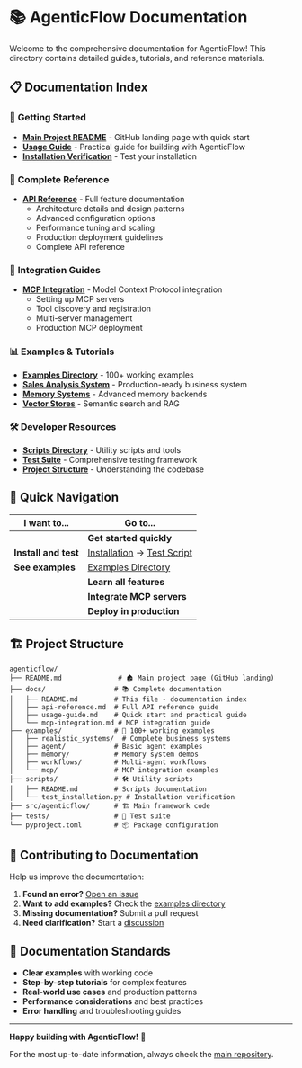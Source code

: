 # 📚 AgenticFlow Documentation

Welcome to the comprehensive documentation for AgenticFlow! This directory contains detailed guides, tutorials, and reference materials.

## 📋 Documentation Index

### 🚀 **Getting Started**
- [**Main Project README**](../README.md) - GitHub landing page with quick start
- [**Usage Guide**](usage-guide.md) - Practical guide for building with AgenticFlow
- [**Installation Verification**](../scripts/test_installation.py) - Test your installation

### 📖 **Complete Reference** 
- [**API Reference**](api-reference.md) - Full feature documentation
  - Architecture details and design patterns
  - Advanced configuration options
  - Performance tuning and scaling
  - Production deployment guidelines
  - Complete API reference

### 🔧 **Integration Guides**
- [**MCP Integration**](mcp-integration.md) - Model Context Protocol integration
  - Setting up MCP servers
  - Tool discovery and registration
  - Multi-server management
  - Production MCP deployment

### 📊 **Examples & Tutorials**
- [**Examples Directory**](../examples/) - 100+ working examples
- [**Sales Analysis System**](../examples/realistic_systems/sales_analysis/) - Production-ready business system
- [**Memory Systems**](../examples/memory/) - Advanced memory backends
- [**Vector Stores**](../examples/vector_stores/) - Semantic search and RAG

### 🛠️ **Developer Resources**
- [**Scripts Directory**](../scripts/) - Utility scripts and tools
- [**Test Suite**](../tests/) - Comprehensive testing framework
- [**Project Structure**](#project-structure) - Understanding the codebase

## 🎯 Quick Navigation

| **I want to...** | **Go to...** |
|------------------|--------------|
|| **Get started quickly** | [Usage Guide](usage-guide.md) |
| **Install and test** | [Installation](../README.md#installation) → [Test Script](../scripts/test_installation.py) |
| **See examples** | [Examples Directory](../examples/) |
|| **Learn all features** | [API Reference](api-reference.md) |
|| **Integrate MCP servers** | [MCP Integration Guide](mcp-integration.md) |
|| **Deploy in production** | [Production Guide](api-reference.md#production-deployment) |

## 🏗️ Project Structure

```
agenticflow/
├── README.md              # 🏠 Main project page (GitHub landing)
├── docs/                 # 📚 Complete documentation
│   ├── README.md         # This file - documentation index
│   ├── api-reference.md  # Full API reference guide
│   ├── usage-guide.md    # Quick start and practical guide
│   └── mcp-integration.md # MCP integration guide
├── examples/             # 🧪 100+ working examples
│   ├── realistic_systems/  # Complete business systems
│   ├── agent/            # Basic agent examples  
│   ├── memory/           # Memory system demos
│   ├── workflows/        # Multi-agent workflows
│   └── mcp/              # MCP integration examples
├── scripts/              # 🛠️ Utility scripts
│   ├── README.md         # Scripts documentation
│   └── test_installation.py # Installation verification
├── src/agenticflow/      # 🏗️ Main framework code
├── tests/                # 🧪 Test suite
└── pyproject.toml        # 📦 Package configuration
```

## 🤝 Contributing to Documentation

Help us improve the documentation:

1. **Found an error?** [Open an issue](https://github.com/milad-o/agenticflow/issues)
2. **Want to add examples?** Check the [examples directory](../examples/)
3. **Missing documentation?** Submit a pull request
4. **Need clarification?** Start a [discussion](https://github.com/milad-o/agenticflow/discussions)

## 📝 Documentation Standards

- **Clear examples** with working code
- **Step-by-step tutorials** for complex features  
- **Real-world use cases** and production patterns
- **Performance considerations** and best practices
- **Error handling** and troubleshooting guides

---

**Happy building with AgenticFlow!** 🚀

For the most up-to-date information, always check the [main repository](https://github.com/milad-o/agenticflow).